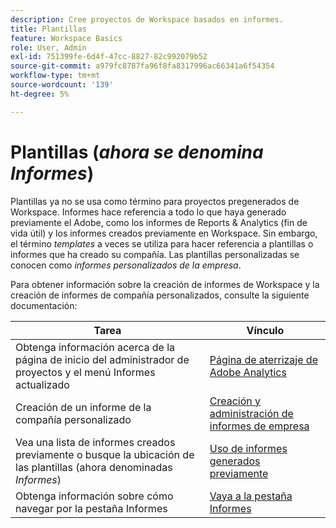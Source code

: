 ```yaml
---
description: Cree proyectos de Workspace basados en informes.
title: Plantillas
feature: Workspace Basics
role: User, Admin
exl-id: 751399fe-6d4f-47cc-8827-82c992079b52
source-git-commit: a979fc8787fa96f8fa8317996ac66341a6f54354
workflow-type: tm+mt
source-wordcount: '139'
ht-degree: 5%

---
```


# Plantillas (*ahora se denomina Informes*)

Plantillas ya no se usa como término para proyectos pregenerados de Workspace. Informes hace referencia a todo lo que haya generado previamente el Adobe, como los informes de Reports &amp; Analytics (fin de vida útil) y los informes creados previamente en Workspace. Sin embargo, el término *templates* a veces se utiliza para hacer referencia a plantillas o informes que ha creado su compañía. Las plantillas personalizadas se conocen como *informes personalizados de la empresa*.

Para obtener información sobre la creación de informes de Workspace y la creación de informes de compañía personalizados, consulte la siguiente documentación:

| Tarea | Vínculo |
|---|---| 
| Obtenga información acerca de la página de inicio del administrador de proyectos y el menú Informes actualizado | [Página de aterrizaje de Adobe Analytics](/help/analyze/landing.md) |
| Creación de un informe de la compañía personalizado | [Creación y administración de informes de empresa](/help/analyze/analysis-workspace/reports/create-company-reports.md) |
| Vea una lista de informes creados previamente o busque la ubicación de las plantillas (ahora denominadas *Informes*) | [Uso de informes generados previamente](/help/analyze/analysis-workspace/reports/use-reports.md) |
| Obtenga información sobre cómo navegar por la pestaña Informes | [Vaya a la pestaña Informes](/help/analyze/landing.md#navigate-reports) |